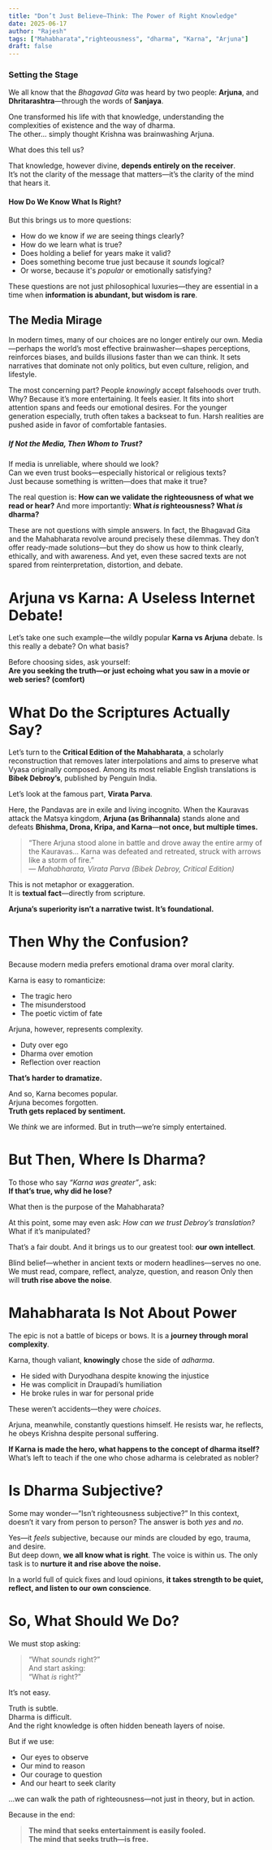 ```yaml
---
title: "Don’t Just Believe—Think: The Power of Right Knowledge"
date: 2025-06-17
author: "Rajesh"
tags: ["Mahabharata","righteousness", "dharma", "Karna", "Arjuna"]
draft: false
---
```


### Setting the Stage

We all know that the *Bhagavad Gita* was heard by two people: **Arjuna**, and **Dhritarashtra**—through the words of **Sanjaya**. 

One transformed his life with that knowledge, understanding the complexities of existence and the way of dharma.  
The other... simply thought Krishna was brainwashing Arjuna.

What does this tell us?

That knowledge, however divine, **depends entirely on the receiver**.  
It’s not the clarity of the message that matters—it’s the clarity of the mind that hears it.

#### How Do We Know What Is Right?

But this brings us to more questions:  
- How do we know if *we* are seeing things clearly?  
- How do we learn what is true?  
- Does holding a belief for years make it valid?  
- Does something become true just because it *sounds* logical?  
- Or worse, because it's *popular* or emotionally satisfying?

These questions are not just philosophical luxuries—they are essential in a time when **information is abundant, but wisdom is rare**.

## The Media Mirage

In modern times, many of our choices are no longer entirely our own. Media—perhaps the world’s most effective brainwasher—shapes perceptions, reinforces biases, and builds illusions faster than we can think. It sets narratives that dominate not only politics, but even culture, religion, and lifestyle.

The most concerning part? People *knowingly* accept falsehoods over truth. Why? Because it’s more entertaining. It feels easier. It fits into short attention spans and feeds our emotional desires. For the younger generation especially, truth often takes a backseat to fun. Harsh realities are pushed aside in favor of comfortable fantasies.

##### If Not the Media, Then Whom to Trust?

If media is unreliable, where should we look?  
Can we even trust books—especially historical or religious texts?  
Just because something is written—does that make it true?

The real question is: **How can we validate the righteousness of what we read or hear?** And more importantly: **What *is* righteousness? What *is* dharma?**

These are not questions with simple answers. In fact, the Bhagavad Gita and the Mahabharata revolve around precisely these dilemmas. They don’t offer ready-made solutions—but they do show us how to think clearly, ethically, and with awareness.
And yet, even these sacred texts are not spared from reinterpretation, distortion, and debate.

# Arjuna vs Karna: A Useless Internet Debate!

Let’s take one such example—the wildly popular **Karna vs Arjuna** debate. Is this really a debate? On what basis?

Before choosing sides, ask yourself:  
**Are you seeking the truth—or just echoing what you saw in a movie or web series? (comfort)**

# What Do the Scriptures Actually Say?

Let’s turn to the **Critical Edition of the Mahabharata**, a scholarly reconstruction that removes later interpolations and aims to preserve what Vyasa originally composed. Among its most reliable English translations is **Bibek Debroy’s**, published by Penguin India.

Let’s look at the famous part, **Virata Parva**.

Here, the Pandavas are in exile and living incognito. When the Kauravas attack the Matsya kingdom, **Arjuna (as Brihannala)** stands alone and defeats **Bhishma, Drona, Kripa, and Karna**—**not once, but multiple times.**

> “There Arjuna stood alone in battle and drove away the entire army of the Kauravas... Karna was defeated and retreated, struck with arrows like a storm of fire.”  
> — *Mahabharata, Virata Parva (Bibek Debroy, Critical Edition)*

This is not metaphor or exaggeration.  
It is **textual fact**—directly from scripture.

**Arjuna’s superiority isn’t a narrative twist. It’s foundational.**

# Then Why the Confusion?

Because modern media prefers emotional drama over moral clarity.

Karna is easy to romanticize:  
- The tragic hero  
- The misunderstood  
- The poetic victim of fate

Arjuna, however, represents complexity.  
- Duty over ego  
- Dharma over emotion  
- Reflection over reaction

**That’s harder to dramatize.**

And so, Karna becomes popular.  
Arjuna becomes forgotten.  
**Truth gets replaced by sentiment.**

We *think* we are informed. But in truth—we’re simply entertained.

# But Then, Where Is Dharma?

To those who say *“Karna was greater”*, ask:  
**If that’s true, why did he lose?**

What then is the purpose of the Mahabharata?

At this point, some may even ask: *How can we trust Debroy’s translation?*  
What if it’s manipulated?

That’s a fair doubt. And it brings us to our greatest tool: **our own intellect**.

Blind belief—whether in ancient texts or modern headlines—serves no one.  
We must read, compare, reflect, analyze, question, and reason
Only then will **truth rise above the noise**.

# Mahabharata Is Not About Power

The epic is not a battle of biceps or bows. It is a **journey through moral complexity**.

Karna, though valiant, **knowingly** chose the side of *adharma*.  
- He sided with Duryodhana despite knowing the injustice  
- He was complicit in Draupadi’s humiliation  
- He broke rules in war for personal pride

These weren’t accidents—they were *choices*.

Arjuna, meanwhile, constantly questions himself. He resists war, he reflects, he obeys Krishna despite personal suffering.

**If Karna is made the hero, what happens to the concept of dharma itself?**  
What’s left to teach if the one who chose adharma is celebrated as nobler?

# Is Dharma Subjective?

Some may wonder—“Isn’t righteousness subjective?”  In this context, doesn’t it vary from person to person?
The answer is both *yes* and *no*.

Yes—it *feels* subjective, because our minds are clouded by ego, trauma, and desire.  
But deep down, **we all know what is right**. The voice is within us. The only task is to **nurture it and rise above the noise.**

In a world full of quick fixes and loud opinions, **it takes strength to be quiet, reflect, and listen to our own conscience**.

# So, What Should We Do?

We must stop asking:  
> “What *sounds* right?”  
And start asking:  
> “What *is* right?”

It’s not easy.

Truth is subtle.  
Dharma is difficult.  
And the right knowledge is often hidden beneath layers of noise.

But if we use:
- Our eyes to observe  
- Our mind to reason  
- Our courage to question  
- And our heart to seek clarity

…we can walk the path of righteousness—not just in theory, but in action.

Because in the end:

> **The mind that seeks entertainment is easily fooled.**  
> **The mind that seeks truth—is free.**

